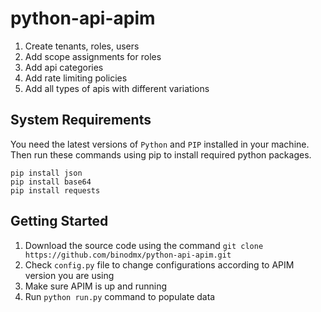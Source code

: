 # python-api-apim

1. Create tenants, roles, users
2. Add scope assignments for roles
3. Add api categories
4. Add rate limiting policies
5. Add all types of apis with different variations

## System Requirements
You need the latest versions of `Python` and `PIP` installed in your machine. Then run these commands using pip to install required python packages.

`pip install json`  
`pip install base64`  
`pip install requests`  

## Getting Started

1. Download the source code using the command `git clone https://github.com/binodmx/python-api-apim.git`
2. Check `config.py` file to change configurations according to APIM version you are using
3. Make sure APIM is up and running
4. Run `python run.py` command to populate data
